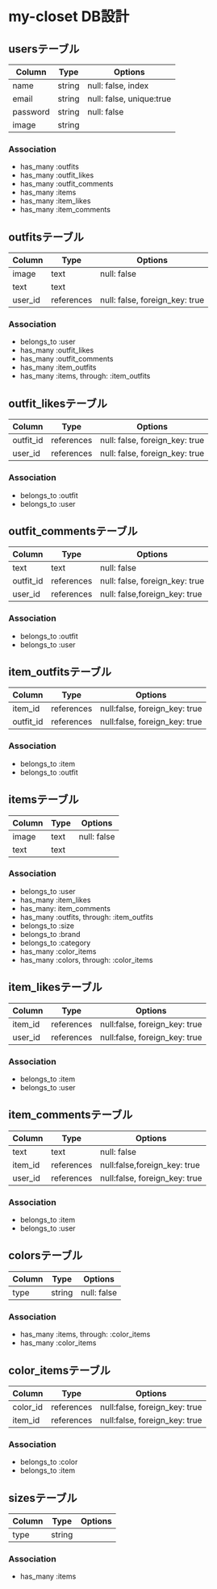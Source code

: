 # my-closet DB設計

## usersテーブル
|Column|Type|Options|
|------|----|-------|
|name|string|null: false, index|
|email|string|null: false, unique:true|
|password|string|null: false|
|image|string||
### Association
- has_many :outfits
- has_many :outfit_likes
- has_many :outfit_comments
- has_many :items
- has_many :item_likes
- has_many :item_comments

## outfitsテーブル
|Column|Type|Options|
|------|----|-------|
|image|text|null: false|
|text|text||
|user_id|references|null: false, foreign_key: true|
### Association
- belongs_to :user
- has_many :outfit_likes
- has_many :outfit_comments
- has_many :item_outfits
- has_many :items, through: :item_outfits

## outfit_likesテーブル
|Column|Type|Options|
|------|----|-------|
|outfit_id|references|null: false, foreign_key: true|
|user_id|references|null: false, foreign_key: true|
### Association
- belongs_to :outfit
- belongs_to :user

## outfit_commentsテーブル
|Column|Type|Options|
|------|----|-------|
|text|text|null: false|
|outfit_id|references|null: false, foreign_key: true|
|user_id|references|null: false,foreign_key: true|
### Association
- belongs_to :outfit
- belongs_to :user

## item_outfitsテーブル
|Column|Type|Options|
|------|----|-------|
|item_id|references|null:false, foreign_key: true|
|outfit_id|references|null:false, foreign_key: true|
### Association
- belongs_to :item
- belongs_to :outfit 

## itemsテーブル
|Column|Type|Options|
|------|----|-------|
|image|text|null: false|
|text|text||
### Association
- belongs_to :user
- has_many :item_likes
- has_many: item_comments
- has_many :outfits, through: :item_outfits
- belongs_to :size
- belongs_to :brand
- belongs_to :category
- has_many :color_items
- has_many :colors, through: :color_items

## item_likesテーブル
|Column|Type|Options|
|------|----|-------|
|item_id|references|null:false, foreign_key: true|
|user_id|references|null:false, foreign_key: true|
### Association
- belongs_to :item
- belongs_to :user

## item_commentsテーブル
|Column|Type|Options|
|------|----|-------|
|text|text|null: false|
|item_id|references|null:false,foreign_key: true|
|user_id|references|null:false, foreign_key: true|
### Association
- belongs_to :item
- belongs_to :user

## colorsテーブル
|Column|Type|Options|
|------|----|-------|
|type|string|null: false|
### Association
- has_many :items, through: :color_items
- has_many :color_items

## color_itemsテーブル
|Column|Type|Options|
|------|----|-------|
|color_id|references|null:false, foreign_key: true|
|item_id|references|null:false, foreign_key: true|
### Association
- belongs_to :color
- belongs_to :item

## sizesテーブル
|Column|Type|Options|
|------|----|-------|
|type|string||
### Association
- has_many :items

<!-- ## brandsテーブル
|Column|Type|Options|
|------|----|-------|
|name|string||
### Association
- has_many :items -->